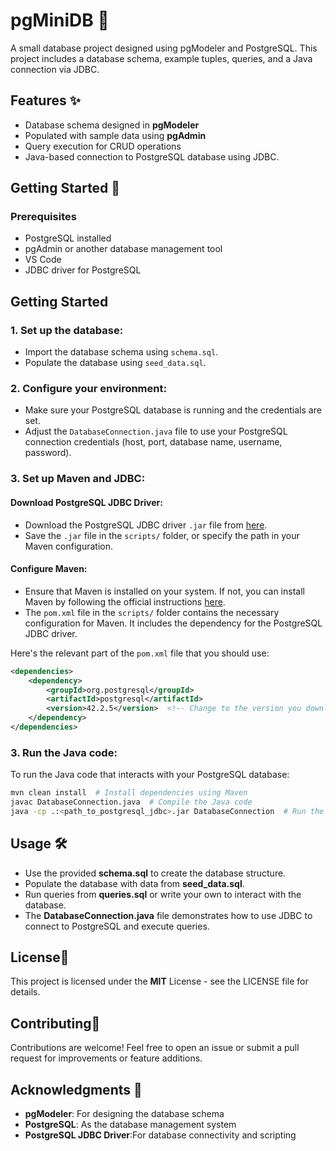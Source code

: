 # pgMiniDB 🐘

A small database project designed using pgModeler and PostgreSQL. This project includes a database schema, example tuples, queries, and a Java connection via JDBC.

## Features ✨
- Database schema designed in **pgModeler**
- Populated with sample data using **pgAdmin**
- Query execution for CRUD operations
- Java-based connection to PostgreSQL database using JDBC.

## Getting Started 🚀
### Prerequisites
- PostgreSQL installed
- pgAdmin or another database management tool
- VS Code
- JDBC driver for PostgreSQL


## Getting Started
### 1. Set up the database:
- Import the database schema using `schema.sql`.
- Populate the database using `seed_data.sql`.

### 2. Configure your environment:
- Make sure your PostgreSQL database is running and the credentials are set.
- Adjust the `DatabaseConnection.java` file to use your PostgreSQL connection credentials (host, port, database name, username, password).

### 3. Set up Maven and JDBC:
#### Download PostgreSQL JDBC Driver:
- Download the PostgreSQL JDBC driver `.jar` file from [here](https://jdbc.postgresql.org/download.html).
- Save the `.jar` file in the `scripts/` folder, or specify the path in your Maven configuration.

#### Configure Maven:
- Ensure that Maven is installed on your system. If not, you can install Maven by following the official instructions [here](https://maven.apache.org/install.html).
- The `pom.xml` file in the `scripts/` folder contains the necessary configuration for Maven. It includes the dependency for the PostgreSQL JDBC driver.

Here's the relevant part of the `pom.xml` file that you should use:

```xml
<dependencies>
    <dependency>
        <groupId>org.postgresql</groupId>
        <artifactId>postgresql</artifactId>
        <version>42.2.5</version>  <!-- Change to the version you downloaded -->
    </dependency>
</dependencies>
```

### 3. Run the Java code:
To run the Java code that interacts with your PostgreSQL database:
```bash
mvn clean install  # Install dependencies using Maven
javac DatabaseConnection.java  # Compile the Java code
java -cp .:<path_to_postgresql_jdbc>.jar DatabaseConnection  # Run the Java code with the JDBC driver
```
## Usage 🛠️
* Use the provided **schema.sql** to create the database structure.
* Populate the database with data from **seed_data.sql**.
* Run queries from **queries.sql** or write your own to interact with the database.
* The **DatabaseConnection.java** file demonstrates how to use JDBC to connect to PostgreSQL and execute queries.

## License📜 
This project is licensed under the **MIT** License - see the LICENSE file for details.

## Contributing🤝
Contributions are welcome! Feel free to open an issue or submit a pull request for improvements or feature additions.

## Acknowledgments 🙌
* **pgModeler**: For designing the database schema
* **PostgreSQL**: As the database management system
* **PostgreSQL JDBC Driver**:For database connectivity and scripting



